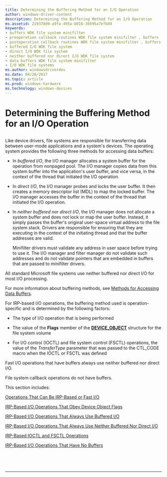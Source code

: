 ```yaml
---
title: Determining the Buffering Method for an I/O Operation
author: windows-driver-content
description: Determining the Buffering Method for an I/O Operation
ms.assetid: 219378d9-a9fa-495a-b016-36595a7efb49
keywords:
- buffers WDK file system minifilter
- preoperation callback routines WDK file system minifilter , buffers
- postoperation callback routines WDK file system minifilter , buffers
- buffered I/O WDK file system
- direct I/O WDK file system
- neither buffered nor direct I/O WDK file system
- data buffers WDK file system minifilter
- I/O WDK file systems
ms.author: windowsdriverdev
ms.date: 04/20/2017
ms.topic: article
ms.prod: windows-hardware
ms.technology: windows-devices
---
```


# Determining the Buffering Method for an I/O Operation


## <span id="ddk_determining_the_buffering_method_for_an_io_operation_if"></span><span id="DDK_DETERMINING_THE_BUFFERING_METHOD_FOR_AN_IO_OPERATION_IF"></span>


Like device drivers, file systems are responsible for transferring data between user-mode applications and a system's devices. The operating system provides the following three methods for accessing data buffers:

-   In *buffered I/O*, the I/O manager allocates a system buffer for the operation from nonpaged pool. The I/O manager copies data from this system buffer into the application's user buffer, and vice versa, in the context of the thread that initiated the I/O operation.

-   In *direct I/O*, the I/O manager probes and locks the user buffer. It then creates a memory descriptor list (MDL) to map the locked buffer. The I/O manager accesses the buffer in the context of the thread that initiated the I/O operation.

-   In *neither buffered nor direct I/O*, the I/O manager does not allocate a system buffer and does not lock or map the user buffer. Instead, it simply passes the buffer's original user-space virtual address to the file system stack. Drivers are responsible for ensuring that they are executing in the context of the initiating thread and that the buffer addresses are valid.

    Minifilter drivers must validate any address in user space before trying to use it. The I/O manager and filter manager do not validate such addresses and do not validate pointers that are embedded in buffers that are passed to minifilter drivers.

All standard Microsoft file systems use neither buffered nor direct I/O for most I/O processing.

For more information about buffering methods, see [Methods for Accessing Data Buffers](https://msdn.microsoft.com/library/windows/hardware/ff554436).

For IRP-based I/O operations, the buffering method used is operation-specific and is determined by the following factors:

-   The type of I/O operation that is being performed

-   The value of the **Flags** member of the [**DEVICE\_OBJECT**](https://msdn.microsoft.com/library/windows/hardware/ff543147) structure for the file system volume

-   For I/O control (IOCTL) and file system control (FSCTL) operations, the value of the *TransferType* parameter that was passed to the CTL\_CODE macro when the IOCTL or FSCTL was defined

Fast I/O operations that have buffers always use neither buffered nor direct I/O.

File system callback operations do not have buffers.

This section includes:

[Operations That Can Be IRP-Based or Fast I/O](operations-that-can-be-irp-based-or-fast-i-o.md)

[IRP-Based I/O Operations That Obey Device Object Flags](irp-based-i-o-operations-that-obey-device-object-flags.md)

[IRP-Based I/O Operations That Always Use Buffered I/O](irp-based-i-o-operations-that-always-use-buffered-i-o.md)

[IRP-Based I/O Operations That Always Use Neither Buffered Nor Direct I/O](irp-based-i-o-operations-that-always-use-neither-buffered-nor-direct-i.md)

[IRP-Based IOCTL and FSCTL Operations](irp-based-ioctl-and-fsctl-operations.md)

[IRP-Based I/O Operations That Have No Buffers](irp-based-i-o-operations-that-have-no-buffers.md)

 

 


--------------------


